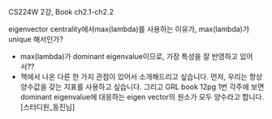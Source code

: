 CS224W 2강, Book ch2.1-ch2.2


eigenvector centrality에서max(lambda)를 사용하는 이유가,  max(lambda)가 unique 해서인가?

- max(lambda)가 dominant eigenvalue이므로, 가장 특성을 잘 반영하고 있어서??
- 책에서 나온 다른 한 가지 관점이 있어서 소개해드리고 싶습니다. 먼저, 우리는 항상 양수값을 갖는 지표를 사용하고 싶습니다. 그리고 GRL book 12pg 1번 각주에 보면 dominant eigenvalue에 대응하는 eigen vector의 원소가 모두 양수라고 합니다.[스터디원_동진님]
